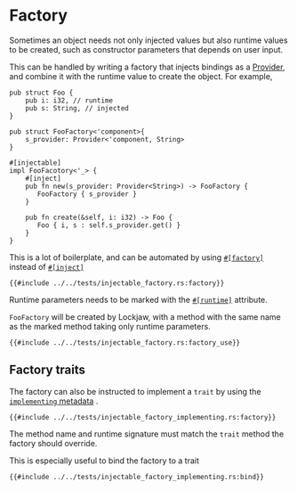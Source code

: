 # Factory

Sometimes an object needs not only injected values but also runtime values to be created, such as
constructor parameters that depends on user input.

This can be handled by writing a factory that injects bindings as a [Provider](provider.md), and
combine it with the runtime value to create the object. For example,

```rust,no_run,noplayground
pub struct Foo {
    pub i: i32, // runtime
    pub s: String, // injected
}

pub struct FooFactory<'component>{
    s_provider: Provider<'component, String>
}

#[injectable]
impl FooFacotory<'_> {
    #[inject]
    pub fn new(s_provider: Provider<String>) -> FooFactory {
       FooFactory { s_provider }
    }
    
    pub fn create(&self, i: i32) -> Foo {
       Foo { i, s : self.s_provider.get() }
    }
}
```

This is a lot of boilerplate, and can be automated by
using [`#[factory]`](https://docs.rs/lockjaw/0.2.0/lockjaw/injectable_attributes/attr.factory.html)
instead
of [`#[inject]`](https://docs.rs/lockjaw/0.2.0/lockjaw/injectable_attributes/attr.inject.html)

```rust,no_run,noplayground
{{#include ../../tests/injectable_factory.rs:factory}}
```

Runtime parameters needs to be marked with
the [`#[runtime]`](https://docs.rs/lockjaw/0.2.0/lockjaw/injectable_attributes/attr.factory.html#runtime)
attribute.

`FooFactory` will be created by Lockjaw, with a method with the same name as the marked method
taking only runtime parameters.

```rust,no_run,noplayground
{{#include ../../tests/injectable_factory.rs:factory_use}}
```

## Factory traits

The factory can also be instructed to implement a `trait` by using the
[`implementing` metadata](https://docs.rs/lockjaw/0.2.0/lockjaw/injectable_attributes/attr.factory.html#implementing)
.

```rust,no_run,noplayground
{{#include ../../tests/injectable_factory_implementing.rs:factory}}
```

The method name and runtime signature must match the `trait` method the factory should override.

This is especially useful to bind the factory to a trait

```rust,no_run,noplayground
{{#include ../../tests/injectable_factory_implementing.rs:bind}}
```